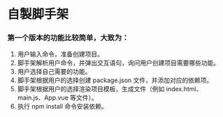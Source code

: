 # 自製脚手架

### 第一个版本的功能比较简单，大致为：
1. 用户输入命令，准备创建项目。
2. 脚手架解析用户命令，并弹出交互语句，询问用户创建项目需要哪些功能。
3. 用户选择自己需要的功能。
4. 脚手架根据用户的选择创建 package.json 文件，并添加对应的依赖项。
5. 脚手架根据用户的选择渲染项目模板，生成文件（例如 index.html、main.js、App.vue 等文件）。
6. 执行 npm install 命令安装依赖。

